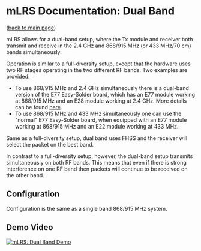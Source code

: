 # mLRS Documentation: Dual Band #

([back to main page](../README.md))

mLRS allows for a dual-band setup, where the Tx module and receiver both transmit and receive in the 2.4 GHz and 868/915 MHz (or 433 MHz/70 cm) bands simultaneously.

Operation is similar to a full-diversity setup, except that the hardware uses two RF stages operating in the two different RF bands. Two examples are provided:
- To use 868/915 MHz and 2.4 GHz simultaneously there is a dual-band version of the E77 Easy-Solder board, which has an E77 module working at 868/915 MHz and an E28 module working at 2.4 GHz. More details can be found [here](https://github.com/olliw42/mLRS-hardware/tree/master/olliw-stm32-based/rx-tx-E77-E28-dualband-easysolder).
- To use 868/915 MHz and 433 MHz simultaneously one can use the "normal" E77 Easy-Solder board, when equipped with an E77 module working at 868/915 MHz and an E22 module working at 433 MHz.

Same as a full-diversity setup, dual band uses FHSS and the receiver will select the packet on the best band.

In contrast to a full-diversity setup, however, the dual-band setup transmits simultaneously on both RF bands. This means that even if there is strong interference on one RF band then packets will continue to be received on the other band.

## Configuration

Configuration is the same as a single band 868/915 MHz system.

## Demo Video

[![mLRS: Dual Band Demo](https://img.youtube.com/vi/ZhJaliL_N-M/0.jpg)](https://youtu.be/ZhJaliL_N-M "mLRS: Dual Band Demo")
